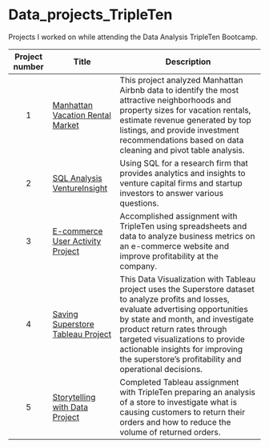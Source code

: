 # Data_projects_TripleTen
Projects I worked on while attending the Data Analysis TripleTen Bootcamp.


| Project number | Title | Description |
| :-----------: | ----------- |----------- |
| 1 | [Manhattan Vacation Rental Market](https://github.com/timothy-pitts/Data_projects_TripleTen/tree/main/Manhattan_Vacation_Rental_Market) |This project analyzed Manhattan Airbnb data to identify the most attractive neighborhoods and property sizes for vacation rentals, estimate revenue generated by top listings, and provide investment recommendations based on data cleaning and pivot table analysis.
| 2 | [SQL Analysis VentureInsight](https://github.com/timothy-pitts/Data_projects_TripleTen/tree/main/SQL_Analysis_VentureInsight) | Using SQL for a research firm that provides analytics and insights to venture capital firms and startup investors to answer various questions.
| 3 | [E-commerce User Activity Project](https://github.com/timothy-pitts/Data_projects_TripleTen/tree/main/E-Commerce_User_Activity_Project) | Accomplished assignment with TripleTen using spreadsheets and data to analyze business metrics on an e-commerce website and improve profitability at the company.|
| 4 | [Saving Superstore Tableau Project](https://github.com/timothy-pitts/Data_projects_TripleTen/tree/main/Saving_Superstore_Tableau_Project) | This Data Visualization with Tableau project uses the Superstore dataset to analyze profits and losses, evaluate advertising opportunities by state and month, and investigate product return rates through targeted visualizations to provide actionable insights for improving the superstore’s profitability and operational decisions. |
| 5 |  [Storytelling with Data Project](https://github.com/timothy-pitts/Data_projects_TripleTen/tree/main/Storytelling_with_Data)  | Completed Tableau assignment with TripleTen preparing an analysis of a store to investigate what is causing customers to return their orders and how to reduce the volume of returned orders. |
